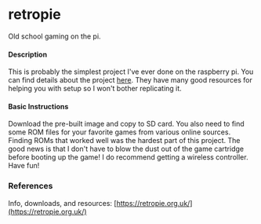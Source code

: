# retropie

Old school gaming on the pi.

#### Description

This is probably the simplest project I've ever done on the raspberry pi. You can find details about the project [here](https://retropie.org.uk/). They have many good resources for helping you with setup so I won't bother replicating it.

#### Basic Instructions

Download the pre-built image and copy to SD card. You also need to find some ROM files for your favorite games from various online sources. Finding ROMs that worked well was the hardest part of this project. The good news is that I don't have to blow the dust out of the game cartridge before booting up the game! I do recommend getting a wireless controller. Have fun!

### References

Info, downloads, and resources: [https://retropie.org.uk/](https://retropie.org.uk/)
